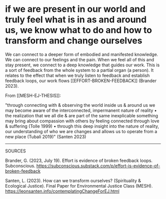 # if we are present in our world and truly feel what is in as and around us, we know what to do and how to transform and change ourselves

We can connect to a deeper form of embodied and manifested knowledge. We can connect to our feelings and the pain. When we feel all of this and stay present, we connect to a deep knowledge that guides our work. This is a sort of feedback from the whole system to a partial organ (a person). It relates to the effect that when we truly listen to feedback and establish feedback loops, our work flows [[EFFORT-BROKEN-FEEDBACK]] (Brander 2023).

From [[MESH-EJ-THESIS]]:

"through connecting with & observing the world inside us &
around us we may become aware of the interconnected,
impermanent nature of reality • the realization that we all
die & are part of the same inexplicable something may bring
about compassion with others by feeling connected through
love & suffering (Tolle 1999) • through this deep insight
into the nature of reality, our understanding of who we are
changes and allows us to operate from a new place (Tubali
2019)"
(Santen 2023)

________
SOURCES

Brander, G. (2023, July 19). Effort is evidence of broken feedback loops. Subconscious. https://subconscious.substack.com/p/effort-is-evidence-of-broken-feedback

Santen, L. (2023). How can we transform ourselves? (Spirituality & Ecological Justice). Final Paper for Environmental Justice Class (MESH). https://leonsanten.info/contemplatingChangeForEJ.html

